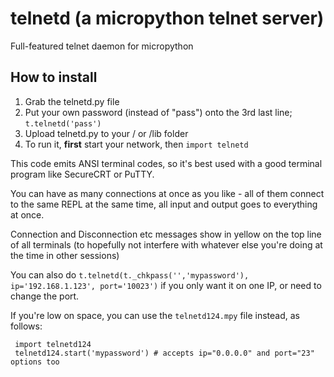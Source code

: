 # telnetd  (a micropython telnet server)

Full-featured telnet daemon for micropython

## How to install

1. Grab the telnetd.py file
2. Put your own password (instead of "pass") onto the 3rd last line;   `t.telnetd('pass')`
3. Upload telnetd.py to your / or /lib folder
4. To run it, **first** start your network, then `import telnetd`

This code emits ANSI terminal codes, so it's best used with a good terminal program like SecureCRT or PuTTY.

You can have as many connections at once as you like - all of them connect to the same REPL at the same time, all input and output goes to everything at once.

Connection and Disconnection etc messages show in yellow on the top line of all terminals (to hopefully not interfere with whatever else you're doing at the time in other sessions)

You can also do `t.telnetd(t._chkpass('','mypassword'), ip='192.168.1.123', port='10023')` if you only want it on one IP, or need to change the port.

If you're low on space, you can use the `telnetd124.mpy` file instead, as follows:

     import telnetd124
     telnetd124.start('mypassword') # accepts ip="0.0.0.0" and port="23" options too

